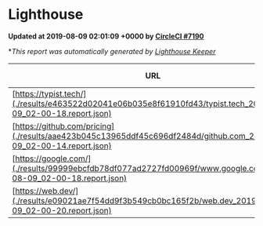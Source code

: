 
# Lighthouse

**Updated at 2019-08-09 02:01:09 +0000 by [CircleCI #7190](https://circleci.com/gh/ItinerisLtd/lighthouse-keeper-example/7190)**

**This report was automatically generated by [Lighthouse Keeper](https://github.com/itinerisltd/lighthouse-keeper)*

| URL | Performance | Accessibility | Best Practices | SEO | PWA | Updated At |
| --- | --- | --- | --- | --- | --- | --- |
| [https://typist.tech/](./results/e463522d02041e06b035e8f61910fd43/typist.tech_2019-08-09_02-00-18.report.json) |  |  |  |  |  | 2019-08-09T02:00:18.104Z |
| [https://github.com/pricing](./results/aae423b045c13965ddf45c696df2484d/github.com_2019-08-09_02-00-14.report.json) | 0.9 | 0.93 | 0.93 | 0.92 | 0.56 | 2019-08-09T02:00:14.806Z |
| [https://google.com/](./results/99999ebcfdb78df077ad2727fd00969f/www.google.com_2019-08-09_02-00-18.report.json) | 0.95 | 0.86 | 0.93 | 0.83 | 0.56 | 2019-08-09T02:00:18.279Z |
| [https://web.dev/](./results/e09021ae7f54dd9f3b549cb0bc165f2b/web.dev_2019-08-09_02-00-20.report.json) | 0.84 | 0.9 | 1 | 0.97 | 1 | 2019-08-09T02:00:20.629Z |

